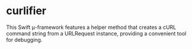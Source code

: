 # curlifier

This Swift μ-framework features a helper method that creates a cURL command string from a URLRequest instance, providing a convenient tool for debugging.
